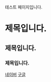 테스트 페이지입니다.
# 제목입니다.
## 제목입니다.
### 제목입니다.

[네이버](https://www.naver.com)
[구글](https://www.google.com)